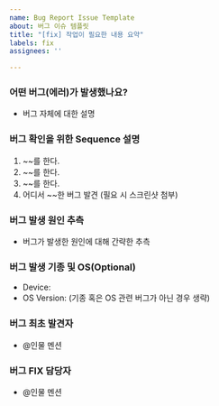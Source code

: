 ```yaml
---
name: Bug Report Issue Template
about: 버그 이슈 템플릿
title: "[fix] 작업이 필요한 내용 요약"
labels: fix
assignees: ''

---
```


### 어떤 버그(에러)가 발생했나요?
- 버그 자체에 대한 설명

### 버그 확인을 위한 Sequence 설명
1. ~~를 한다.
2. ~~를 한다.
3. ~~를 한다.
4. 어디서 ~~한 버그 발견
(필요 시 스크린샷 첨부)

### 버그 발생 원인 추측
- 버그가 발생한 원인에 대해 간략한 추측

### 버그 발생 기종 및 OS(Optional)
- Device:
- OS Version:
(기종 혹은 OS 관련 버그가 아닌 경우 생략)

### 버그 최초 발견자
- @인물 멘션

### 버그 FIX 담당자
- @인물 멘션
